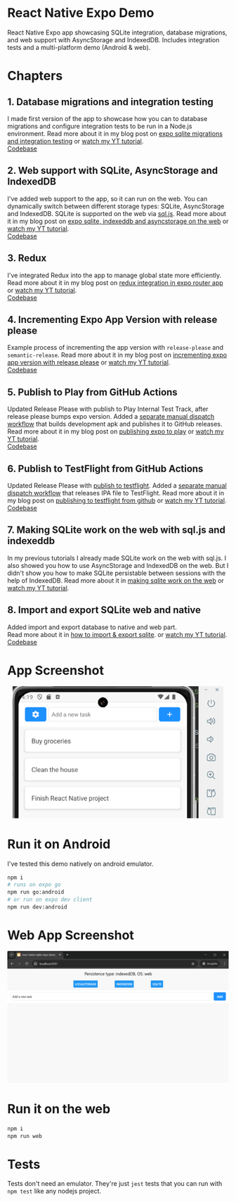 # React Native Expo Demo

React Native Expo app showcasing SQLite integration, database migrations, and web support with AsyncStorage and IndexedDB. 
Includes integration tests and a multi-platform demo (Android & web).

# Chapters
## 1. Database migrations and integration testing
I made first version of the app to showcase how you can to database migrations 
and configure integration tests to be run in a Node.js environment.
Read more about it in my blog post on [expo sqlite migrations and integration testing](https://www.amarjanica.com/bridging-the-gap-between-expo-sqlite-and-node-js/)
or [watch my YT tutorial](https://youtu.be/5OBi4JtlGfY).  
[Codebase](https://github.com/amarjanica/react-native-sqlite-expo-demo/tree/98c355d5b1fa065a5ec6585273232908edfe50ec)

## 2. Web support with SQLite, AsyncStorage and IndexedDB
I've added web support to the app, so it can run on the web. You can dynamically switch between
different storage types: SQLite, AsyncStorage and IndexedDB. SQLite is supported on the web via
[sql.js](https://github.com/sql-js/sql.js/).
Read more about it in my blog post on [expo sqlite, indexeddb and asyncstorage on the web](https://www.amarjanica.com/expo-sqlite-on-the-web-localstorage-indexeddb-and-sql-js/)
or [watch my YT tutorial](https://youtu.be/JZYXtOgqEbc).  
[Codebase](https://github.com/amarjanica/react-native-sqlite-expo-demo/tree/5dd4a2d046073127a1d9f82e7ebd54c1c1b98f7b)

## 3. Redux
I've integrated Redux into the app to manage global state more efficiently.
Read more about it in my blog post on [redux integration in expo router app](https://www.amarjanica.com/building-a-redux-powered-app-with-expo-sdk-51/)
or [watch my YT tutorial](https://youtu.be/Ez6E6M9yYP8).  
[Codebase](https://github.com/amarjanica/react-native-sqlite-expo-demo/tree/4f472835c33250c5f90a8f44a160bcc55336f4cb)

## 4. Incrementing Expo App Version with release please
Example process of incrementing the app version with `release-please` and `semantic-release`.
Read more about it in my blog post on [incrementing expo app version with release please](https://www.amarjanica.com/automate-expo-app-versioning-with-github-and-release-please/)
or [watch my YT tutorial](https://youtu.be/wN6cd9cd4qc).  
[Codebase](https://github.com/amarjanica/react-native-sqlite-expo-demo/tree/e9f07ad2e04524e76583b183f4b2a1a2569508ba)

## 5. Publish to Play from GitHub Actions
Updated Release Please with publish to Play Internal Test Track, after release please bumps expo version.
Added a [separate manual dispatch workflow](.github/workflows/release-dev.yaml) that builds development apk and publishes it to GitHub releases.
Read more about it in my blog post on [publishing expo to play](https://www.amarjanica.com/publish-expo-app-to-google-play-with-github-actions/)
or [watch my YT tutorial](https://youtu.be/sGjJxSBZMTA).  
[Codebase](https://github.com/amarjanica/react-native-sqlite-expo-demo/tree/5592b948acf113613cc7adb5fa4c3f607e1577e0)

## 6. Publish to TestFlight from GitHub Actions
Updated Release Please with [publish to testflight](.github/workflows/release-please.yml#L52). Added a [separate manual dispatch workflow](.github/workflows/release-ipa.yml) that releases IPA file to TestFlight.
Read more about it in my blog post on [publishing to testflight from github](https://www.amarjanica.com/submit-expo-ios-app-to-apple-appstore/)
or [watch my YT tutorial](https://youtu.be/wUvtS8CWhMs).  
[Codebase](https://github.com/amarjanica/react-native-sqlite-expo-demo/tree/7ac72eb7904448aac7b6e56982e833dee38e1f89)

## 7. Making SQLite work on the web with sql.js and indexeddb
In my previous tutorials I already made SQLite work on the web with sql.js.
I also showed you how to use AsyncStorage and IndexedDB on the web.
But I didn't show you how to make SQLite persistable between sessions with the help of IndexedDB.
Read more about it in [making sqlite work on the web](https://www.amarjanica.com/making-sqlite-work-on-the-web-with-sql-js-and-indexeddb-2/)
or [watch my YT tutorial](https://youtu.be/mUq0yUTJQ6Y).  

## 8. Import and export SQLite web and native
Added import and export database to native and web part.  
Read more about it in [how to import & export sqlite](https://www.amarjanica.com/import-and-export-sqlite-database-in-expo-native-and-web/).
or [watch my YT tutorial](https://youtu.be/56VQxU_kgwE).  
[Codebase](https://github.com/amarjanica/react-native-sqlite-expo-demo/tree/079f354ad03012e173a708efacc55e9888564f80)


# App Screenshot
<p align="center">
<img src="preview.png" alt="App Screenshot example" height="300"/>
</p>

# Run it on Android
I've tested this demo natively on android emulator.
```sh
npm i
# runs on expo go
npm run go:android
# or run on expo dev client
npm run dev:android
```

# Web App Screenshot
<p align="center">
  <img src="preview-web.png" alt="Web app Screenshot example" height="300"/>
</p>

# Run it on the web
```sh
npm i
npm run web
```

# Tests
Tests don't need an emulator. They're just `jest` tests that you can run with `npm test` like any nodejs project.
